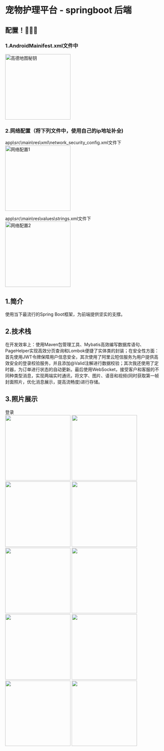 # 宠物护理平台 - springboot 后端 

## 配置！💯💯💯

### 1.AndroidMainifest.xml文件中  
<img src="https://github.com/user-attachments/assets/9dbce39e-29cb-4189-b61f-a65f537de5b0" width="210px" alt="高德地图秘钥"> 

### 2.网络配置（将下列文件中，使用自己的ip地址补全)

app\src\main\res\xml\network_security_config.xml文件下  
<img src="https://github.com/user-attachments/assets/32d94cf9-6c5e-4955-974e-b12ac63890a6" width="210px" alt="网络配置1"> 

app\src\main\res\values\strings.xml文件下  
<img src="https://github.com/user-attachments/assets/49bfce54-9f43-4da5-bc2c-1a1cbf95dfb5" width="210px" alt="网络配置2"> 




## 1.简介
使用当下最流行的Spring Boot框架，为前端提供坚实的支撑。

## 2.技术栈
在开发效率上：使用Maven包管理工具、Mybatis高效编写数据库语句、PageHelper实现高效分页查询和Lombok便捷了实体类的封装；在安全性方面：首先使用JWT令牌保障用户信息安全，其次使用了阿里云短信服务为用户提供高效安全的登录校验服务，并且添加@Valid注解进行数据校验；其次我还使用了定时器，为订单进行状态的自动更新。最后使用WebSocket，接受客户和客服的不同种类型消息，实现两端实时通讯，将文字、图片、语音和视频(同时获取第一帧封面照片，优化消息展示，提高流畅度)进行存储。

## 3.照片展示  
登录  
<img src="https://github.com/user-attachments/assets/6484005e-6230-4414-a4fc-bae8adcf6d8b" width="210px">
<img src="https://github.com/user-attachments/assets/3b11ccff-237e-485a-8501-2f8b9a449d78" width="210px">
<img src="https://github.com/user-attachments/assets/a5060bbb-05e4-4929-a736-46fee70a4bec" width="210px">
<img src="https://github.com/user-attachments/assets/a5210cea-a165-457a-a89a-7d6b4b31f0ba" width="210px">
<img src="https://github.com/user-attachments/assets/6232757e-f8ee-47d4-8ec3-e0c6929553ec" width="210px">
<img src="https://github.com/user-attachments/assets/651979b8-662d-4414-a8da-4cbbe4a5528c" width="210px">
<img src="https://github.com/user-attachments/assets/fff59fa9-c727-4566-899f-ee8b60f503ab" width="210px">
<img src="https://github.com/user-attachments/assets/91fdb874-17fc-4b64-8118-394e7b326e7c" width="210px">
<img src="https://github.com/user-attachments/assets/76bbcfa6-8e1f-4365-a0c4-22b461d0d7bd" width="210px">
<img src="https://github.com/user-attachments/assets/51a844e6-f4e8-4106-97c9-9de544f5031d" width="210px">


